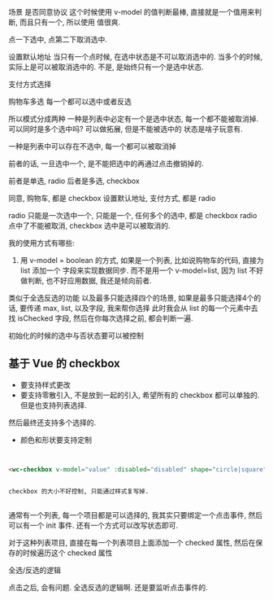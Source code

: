 场景 
是否同意协议
这个时候使用 v-model 的值判断最棒, 直接就是一个值用来判断, 而且只有一个, 所以使用
值很爽. 

点一下选中, 点第二下取消选中. 



设置默认地址
当只有一个点时候, 在选中状态是不可以取消选中的. 
当多个的时候, 实际上是可以被取消选中的. 不是, 是始终只有一个是选中状态. 


支付方式选择


购物车多选
每一个都可以选中或者反选


所以模式分成两种
一种是列表中必定有一个是选中状态, 每一个都不能被取消掉. 可以同时是多个选中吗? 可以做拓展, 但是不能被选中的
状态是啥子玩意有. 

一种是列表中可以存在不选中, 每一个都可以被取消掉

前者的话, 一旦选中一个, 是不能把选中的再通过点击撤销掉的. 

前者是单选, radio
后者是多选, checkbox

同意, 购物车, 都是 checkbox
设置默认地址, 支付方式, 都是 radio

radio 只能是一次选中一个, 只能是一个, 任何多个的选中, 都是 checkbox
radio 点中了不能被取消, checkbox 选中是可以被取消的. 


我的使用方式有哪些: 
1. 用 v-model = boolean 的方式, 如果是一个列表, 比如说购物车的代码, 直接为 list 添加一个
字段来实现数据同步. 
而不是用一个 v-model=list, 因为 list 不好做判断, 也不好应用数据, 我还是倾向前者. 


类似于全选反选的功能
以及最多只能选择四个的场景, 如果是最多只能选择4个的话, 要传递 max, list, 以及字段, 我来帮你选择
<wc-checkbox :data="list" :max="4" :item="isChecked">
此时我会从 list 的每一个元素中去找 isChecked 字段, 然后在你每次选择之前, 都会判断一遍. 











初始化的时候的选中与否状态要可以被控制






## 基于 Vue 的 checkbox

* 要支持样式更改
* 要支持零散引入, 不是放到一起的引入, 希望所有的 checkbox 都可以单独的. 
但是也支持列表选择. 

然后最终还支持多个选择的. 

* 颜色和形状要支持定制


```html


<wc-checkbox v-model="value" :disabled="disabled" shape="circle|square" active="red">


checkbox 的大小不好控制, 只能通过样式复写掉. 



```


通常有一个列表, 每一个项目都是可以选择的, 我其实只要绑定一个点击事件, 然后可以有一个 init 事件. 
还有一个方式可以改写状态即可. 

对于这种列表项目, 直接在每一个列表项目上面添加一个 checked 属性, 然后在保存的时候遍历这个 checked 属性



全选/反选的逻辑

点击之后, 会有问题. 全选反选的逻辑啊. 还是要监听点击事件的. 























